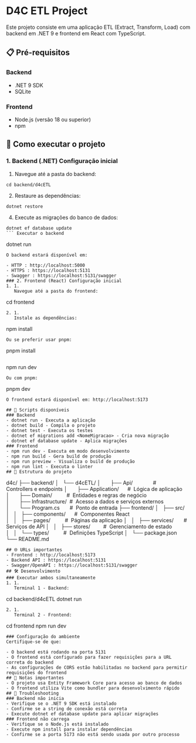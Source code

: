 # D4C ETL Project

Este projeto consiste em uma aplicação ETL (Extract, Transform, Load) com backend em .NET 9 e frontend em React com TypeScript.

## 📋 Pré-requisitos

### Backend

- .NET 9 SDK
- SQLite

### Frontend

- Node.js (versão 18 ou superior)
- npm

## 🚀 Como executar o projeto

### 1. Backend (.NET) Configuração inicial

1.  Navegue até a pasta do backend:

```
cd backend/d4cETL
```

2.  Restaure as dependências:

```
dotnet restore
```

4.  Execute as migrações do banco de dados:

````
dotnet ef database update
``` Executar o backend
````

dotnet run

```
O backend estará disponível em:

- HTTP : http://localhost:5000
- HTTPS : https://localhost:5131
- Swagger : https://localhost:5131/swagger
### 2. Frontend (React) Configuração inicial
1. 1.
   Navegue até a pasta do frontend:
```

cd frontend

```
2. 1.
   Instale as dependências:
```

npm install

```
Ou se preferir usar pnpm:

```

pnpm install

```Executar o frontend

```

npm run dev

```
Ou com pnpm:

```

pnpm dev

```
O frontend estará disponível em: http://localhost:5173

## 🔧 Scripts disponíveis
### Backend
- dotnet run - Executa a aplicação
- dotnet build - Compila o projeto
- dotnet test - Executa os testes
- dotnet ef migrations add <NomeMigracao> - Cria nova migração
- dotnet ef database update - Aplica migrações
### Frontend
- npm run dev - Executa em modo desenvolvimento
- npm run build - Gera build de produção
- npm run preview - Visualiza o build de produção
- npm run lint - Executa o linter
## 📁 Estrutura do projeto
```

d4c/
├── backend/
│   └── d4cETL/
│       ├── Api/              # 
Controllers e endpoints
│       ├── Application/      # 
Lógica de aplicação
│       ├── Domain/          # 
Entidades e regras de negócio
│       ├── Infrastructure/  # 
Acesso a dados e serviços externos
│       └── Program.cs       # 
Ponto de entrada
├── frontend/
│   ├── src/
│   │   ├── components/      # 
Componentes React
│   │   ├── pages/          # 
Páginas da aplicação
│   │   ├── services/       # 
Serviços de API
│   │   ├── stores/         # 
Gerenciamento de estado
│   │   └── types/          # 
Definições TypeScript
│   └── package.json
└── README.md

```
## 🌐 URLs importantes
- Frontend : http://localhost:5173
- Backend API : https://localhost:5131
- Swagger/OpenAPI : https://localhost:5131/swagger
## 🛠️ Desenvolvimento
### Executar ambos simultaneamente
1. 1.
   Terminal 1 - Backend:
```

cd backend/d4cETL
dotnet run

```
2. 1.
   Terminal 2 - Frontend:
```

cd frontend
npm run dev

```
### Configuração do ambiente
Certifique-se de que:

- O backend está rodando na porta 5131
- O frontend está configurado para fazer requisições para a URL correta do backend
- As configurações de CORS estão habilitadas no backend para permitir requisições do frontend
## 📝 Notas importantes
- O projeto usa Entity Framework Core para acesso ao banco de dados
- O frontend utiliza Vite como bundler para desenvolvimento rápido
## 🐛 Troubleshooting
### Backend não inicia
- Verifique se o .NET 9 SDK está instalado
- Confirme se a string de conexão está correta
- Execute dotnet ef database update para aplicar migrações
### Frontend não carrega
- Verifique se o Node.js está instalado
- Execute npm install para instalar dependências
- Confirme se a porta 5173 não está sendo usada por outro processo
```
